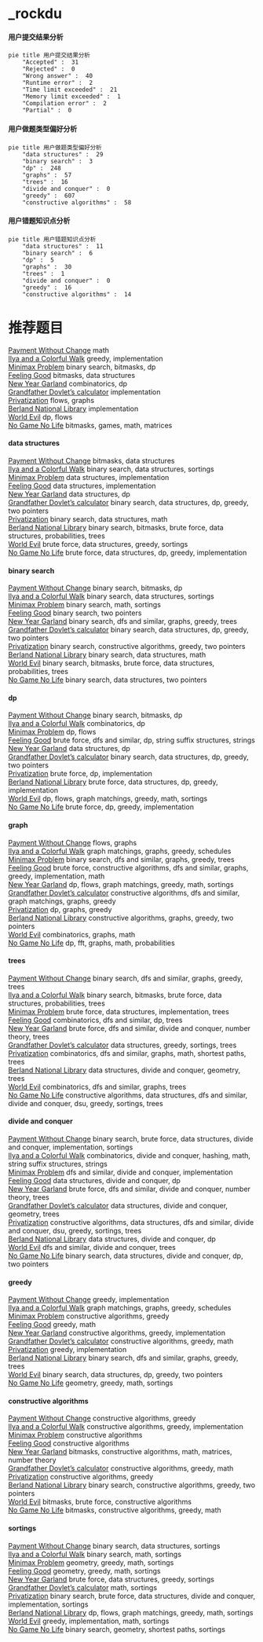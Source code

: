 # _rockdu
<!-- tabs:start -->
#### **用户提交结果分析**

```mermaid
pie title 用户提交结果分析
    "Accepted" :  31
    "Rejected" :  0
    "Wrong answer" :  40
    "Runtime error" :  2
    "Time limit exceeded" :  21
    "Memory limit exceeded" :  1
    "Compilation error" :  2
    "Partial" :  0
```
#### **用户做题类型偏好分析**

```mermaid
pie title 用户做题类型偏好分析
    "data structures" :  29
    "binary search" :  3
    "dp" :  248
    "graphs" :  57
    "trees" :  16
    "divide and conquer" :  0
    "greedy" :  607
    "constructive algorithms" :  58
```
#### **用户错题知识点分析**

```mermaid
pie title 用户错题知识点分析
    "data structures" :  11
    "binary search" :  6
    "dp" :  5
    "graphs" :  30
    "trees" :  1
    "divide and conquer" :  0
    "greedy" :  16
    "constructive algorithms" :  14
```
<!-- tabs:end -->
# 推荐题目
[Payment Without Change](http://codeforces.com/problemset/problem/1256/A)		math		  
[Ilya and a Colorful Walk](http://codeforces.com/problemset/problem/1119/A)		greedy,
                        implementation		  
[Minimax Problem](http://codeforces.com/problemset/problem/1288/D)		binary search,
                        bitmasks,
                        dp		  
[Feeling Good](http://codeforces.com/problemset/problem/1214/G)		bitmasks,
                        data structures		  
[New Year Garland](http://codeforces.com/problemset/problem/140/E)		combinatorics,
                        dp		  
[Grandfather Dovlet’s calculator](http://codeforces.com/problemset/problem/620/B)		implementation		  
[Privatization](http://codeforces.com/problemset/problem/212/A)		flows,
                        graphs		  
[Berland National Library](http://codeforces.com/problemset/problem/567/B)		implementation		  
[World Evil](http://codeforces.com/problemset/problem/62/E)		dp,
                        flows		  
[No Game No Life](http://codeforces.com/problemset/problem/1411/G)		bitmasks,
                        games,
                        math,
                        matrices		  
<!-- tabs:start -->
#### **data structures**
[Payment Without Change](http://codeforces.com/problemset/problem/1214/G)		bitmasks,
                        data structures		  
[Ilya and a Colorful Walk](http://codeforces.com/problemset/problem/56/E)		binary search,
                        data structures,
                        sortings		  
[Minimax Problem](http://codeforces.com/problemset/problem/818/D)		data structures,
                        implementation		  
[Feeling Good](http://codeforces.com/problemset/problem/1418/D)		data structures,
                        implementation		  
[New Year Garland](http://codeforces.com/problemset/problem/1304/F1)		data structures,
                        dp		  
[Grandfather Dovlet’s calculator](http://codeforces.com/problemset/problem/1492/C)		binary search,
                        data structures,
                        dp,
                        greedy,
                        two pointers		  
[Privatization](http://codeforces.com/problemset/problem/1490/G)		binary search,
                        data structures,
                        math		  
[Berland National Library](http://codeforces.com/problemset/problem/1479/D)		binary search,
                        bitmasks,
                        brute force,
                        data structures,
                        probabilities,
                        trees		  
[World Evil](http://codeforces.com/problemset/problem/1497/A)		brute force,
                        data structures,
                        greedy,
                        sortings		  
[No Game No Life](http://codeforces.com/problemset/problem/1491/C)		brute force,
                        data structures,
                        dp,
                        greedy,
                        implementation		  
#### **binary search**
[Payment Without Change](http://codeforces.com/problemset/problem/1288/D)		binary search,
                        bitmasks,
                        dp		  
[Ilya and a Colorful Walk](http://codeforces.com/problemset/problem/56/E)		binary search,
                        data structures,
                        sortings		  
[Minimax Problem](http://codeforces.com/problemset/problem/348/A)		binary search,
                        math,
                        sortings		  
[Feeling Good](https://codeforces.com/contest/1074/problem/A)		binary search,
                        two pointers		  
[New Year Garland](http://codeforces.com/problemset/problem/1436/D)		binary search,
                        dfs and similar,
                        graphs,
                        greedy,
                        trees		  
[Grandfather Dovlet’s calculator](http://codeforces.com/problemset/problem/1492/C)		binary search,
                        data structures,
                        dp,
                        greedy,
                        two pointers		  
[Privatization](http://codeforces.com/problemset/problem/1463/D)		binary search,
                        constructive algorithms,
                        greedy,
                        two pointers		  
[Berland National Library](http://codeforces.com/problemset/problem/1490/G)		binary search,
                        data structures,
                        math		  
[World Evil](http://codeforces.com/problemset/problem/1479/D)		binary search,
                        bitmasks,
                        brute force,
                        data structures,
                        probabilities,
                        trees		  
[No Game No Life](http://codeforces.com/problemset/problem/1436/E)		binary search,
                        data structures,
                        two pointers		  
#### **dp**
[Payment Without Change](http://codeforces.com/problemset/problem/1288/D)		binary search,
                        bitmasks,
                        dp		  
[Ilya and a Colorful Walk](http://codeforces.com/problemset/problem/140/E)		combinatorics,
                        dp		  
[Minimax Problem](http://codeforces.com/problemset/problem/62/E)		dp,
                        flows		  
[Feeling Good](http://codeforces.com/problemset/problem/1400/F)		brute force,
                        dfs and similar,
                        dp,
                        string suffix structures,
                        strings		  
[New Year Garland](http://codeforces.com/problemset/problem/1304/F1)		data structures,
                        dp		  
[Grandfather Dovlet’s calculator](http://codeforces.com/problemset/problem/1492/C)		binary search,
                        data structures,
                        dp,
                        greedy,
                        two pointers		  
[Privatization](https://codeforces.com/contest/1457/problem/C)		brute force,
                        dp,
                        implementation		  
[Berland National Library](http://codeforces.com/problemset/problem/1491/C)		brute force,
                        data structures,
                        dp,
                        greedy,
                        implementation		  
[World Evil](http://codeforces.com/problemset/problem/1437/C)		dp,
                        flows,
                        graph matchings,
                        greedy,
                        math,
                        sortings		  
[No Game No Life](http://codeforces.com/problemset/problem/1499/B)		brute force,
                        dp,
                        greedy,
                        implementation		  
#### **graph**
[Payment Without Change](http://codeforces.com/problemset/problem/212/A)		flows,
                        graphs		  
[Ilya and a Colorful Walk](http://codeforces.com/problemset/problem/737/E)		graph matchings,
                        graphs,
                        greedy,
                        schedules		  
[Minimax Problem](http://codeforces.com/problemset/problem/1436/D)		binary search,
                        dfs and similar,
                        graphs,
                        greedy,
                        trees		  
[Feeling Good](http://codeforces.com/problemset/problem/1487/C)		brute force,
                        constructive algorithms,
                        dfs and similar,
                        graphs,
                        greedy,
                        implementation,
                        math		  
[New Year Garland](http://codeforces.com/problemset/problem/1437/C)		dp,
                        flows,
                        graph matchings,
                        greedy,
                        math,
                        sortings		  
[Grandfather Dovlet’s calculator](http://codeforces.com/problemset/problem/1470/D)		constructive algorithms,
                        dfs and similar,
                        graph matchings,
                        graphs,
                        greedy		  
[Privatization](http://codeforces.com/problemset/problem/1476/C)		dp,
                        graphs,
                        greedy		  
[Berland National Library](http://codeforces.com/problemset/problem/1304/D)		constructive algorithms,
                        graphs,
                        greedy,
                        two pointers		  
[World Evil](http://codeforces.com/problemset/problem/1475/C)		combinatorics,
                        graphs,
                        math		  
[No Game No Life](http://codeforces.com/problemset/problem/553/E)		dp,
                        fft,
                        graphs,
                        math,
                        probabilities		  
#### **trees**
[Payment Without Change](http://codeforces.com/problemset/problem/1436/D)		binary search,
                        dfs and similar,
                        graphs,
                        greedy,
                        trees		  
[Ilya and a Colorful Walk](http://codeforces.com/problemset/problem/1479/D)		binary search,
                        bitmasks,
                        brute force,
                        data structures,
                        probabilities,
                        trees		  
[Minimax Problem](http://codeforces.com/problemset/problem/1511/C)		brute force,
                        data structures,
                        implementation,
                        trees		  
[Feeling Good](http://codeforces.com/problemset/problem/1499/F)		combinatorics,
                        dfs and similar,
                        dp,
                        trees		  
[New Year Garland](http://codeforces.com/problemset/problem/1491/E)		brute force,
                        dfs and similar,
                        divide and conquer,
                        number theory,
                        trees		  
[Grandfather Dovlet’s calculator](http://codeforces.com/problemset/problem/1466/D)		data structures,
                        greedy,
                        sortings,
                        trees		  
[Privatization](http://codeforces.com/problemset/problem/1495/D)		combinatorics,
                        dfs and similar,
                        graphs,
                        math,
                        shortest paths,
                        trees		  
[Berland National Library](http://codeforces.com/problemset/problem/1303/G)		data structures,
                        divide and conquer,
                        geometry,
                        trees		  
[World Evil](http://codeforces.com/problemset/problem/1454/E)		combinatorics,
                        dfs and similar,
                        graphs,
                        trees		  
[No Game No Life](http://codeforces.com/problemset/problem/1494/D)		constructive algorithms,
                        data structures,
                        dfs and similar,
                        divide and conquer,
                        dsu,
                        greedy,
                        sortings,
                        trees		  
#### **divide and conquer**
[Payment Without Change](http://codeforces.com/problemset/problem/1461/D)		binary search,
                        brute force,
                        data structures,
                        divide and conquer,
                        implementation,
                        sortings		  
[Ilya and a Colorful Walk](http://codeforces.com/problemset/problem/1466/G)		combinatorics,
                        divide and conquer,
                        hashing,
                        math,
                        string suffix structures,
                        strings		  
[Minimax Problem](http://codeforces.com/problemset/problem/1490/D)		dfs and similar,
                        divide and conquer,
                        implementation		  
[Feeling Good](https://codeforces.com/contest/1483/problem/C)		data structures,
                        divide and conquer,
                        dp		  
[New Year Garland](http://codeforces.com/problemset/problem/1491/E)		brute force,
                        dfs and similar,
                        divide and conquer,
                        number theory,
                        trees		  
[Grandfather Dovlet’s calculator](http://codeforces.com/problemset/problem/1303/G)		data structures,
                        divide and conquer,
                        geometry,
                        trees		  
[Privatization](http://codeforces.com/problemset/problem/1494/D)		constructive algorithms,
                        data structures,
                        dfs and similar,
                        divide and conquer,
                        dsu,
                        greedy,
                        sortings,
                        trees		  
[Berland National Library](http://codeforces.com/problemset/problem/1482/E)		data structures,
                        divide and conquer,
                        dp		  
[World Evil](http://codeforces.com/problemset/problem/566/C)		dfs and similar,
                        divide and conquer,
                        trees		  
[No Game No Life](http://codeforces.com/problemset/problem/1428/F)		binary search,
                        data structures,
                        divide and conquer,
                        dp,
                        two pointers		  
#### **greedy**
[Payment Without Change](http://codeforces.com/problemset/problem/1119/A)		greedy,
                        implementation		  
[Ilya and a Colorful Walk](http://codeforces.com/problemset/problem/737/E)		graph matchings,
                        graphs,
                        greedy,
                        schedules		  
[Minimax Problem](https://codeforces.com/contest/790/problem/A)		constructive algorithms,
                        greedy		  
[Feeling Good](http://codeforces.com/problemset/problem/805/A)		greedy,
                        math		  
[New Year Garland](http://codeforces.com/problemset/problem/962/B)		constructive algorithms,
                        greedy,
                        implementation		  
[Grandfather Dovlet’s calculator](http://codeforces.com/problemset/problem/804/A)		constructive algorithms,
                        greedy,
                        math		  
[Privatization](http://codeforces.com/problemset/problem/1291/B)		greedy,
                        implementation		  
[Berland National Library](http://codeforces.com/problemset/problem/1436/D)		binary search,
                        dfs and similar,
                        graphs,
                        greedy,
                        trees		  
[World Evil](http://codeforces.com/problemset/problem/1492/C)		binary search,
                        data structures,
                        dp,
                        greedy,
                        two pointers		  
[No Game No Life](https://codeforces.com/contest/1496/problem/C)		geometry,
                        greedy,
                        math,
                        sortings		  
#### **constructive algorithms**
[Payment Without Change](https://codeforces.com/contest/790/problem/A)		constructive algorithms,
                        greedy		  
[Ilya and a Colorful Walk](http://codeforces.com/problemset/problem/962/B)		constructive algorithms,
                        greedy,
                        implementation		  
[Minimax Problem](http://codeforces.com/problemset/problem/848/A)		constructive algorithms		  
[Feeling Good](https://codeforces.com/contest/1262/problem/B)		constructive algorithms		  
[New Year Garland](http://codeforces.com/problemset/problem/1427/E)		bitmasks,
                        constructive algorithms,
                        math,
                        matrices,
                        number theory		  
[Grandfather Dovlet’s calculator](http://codeforces.com/problemset/problem/804/A)		constructive algorithms,
                        greedy,
                        math		  
[Privatization](http://codeforces.com/problemset/problem/1493/A)		constructive algorithms,
                        greedy		  
[Berland National Library](http://codeforces.com/problemset/problem/1463/D)		binary search,
                        constructive algorithms,
                        greedy,
                        two pointers		  
[World Evil](https://codeforces.com/contest/1456/problem/B)		bitmasks,
                        brute force,
                        constructive algorithms		  
[No Game No Life](http://codeforces.com/problemset/problem/1492/D)		bitmasks,
                        constructive algorithms,
                        greedy,
                        math		  
#### **sortings**
[Payment Without Change](http://codeforces.com/problemset/problem/56/E)		binary search,
                        data structures,
                        sortings		  
[Ilya and a Colorful Walk](http://codeforces.com/problemset/problem/348/A)		binary search,
                        math,
                        sortings		  
[Minimax Problem](https://codeforces.com/contest/1496/problem/C)		geometry,
                        greedy,
                        math,
                        sortings		  
[Feeling Good](http://codeforces.com/problemset/problem/1495/A)		geometry,
                        greedy,
                        math,
                        sortings		  
[New Year Garland](http://codeforces.com/problemset/problem/1497/A)		brute force,
                        data structures,
                        greedy,
                        sortings		  
[Grandfather Dovlet’s calculator](http://codeforces.com/problemset/problem/1427/A)		math,
                        sortings		  
[Privatization](http://codeforces.com/problemset/problem/1461/D)		binary search,
                        brute force,
                        data structures,
                        divide and conquer,
                        implementation,
                        sortings		  
[Berland National Library](http://codeforces.com/problemset/problem/1437/C)		dp,
                        flows,
                        graph matchings,
                        greedy,
                        math,
                        sortings		  
[World Evil](http://codeforces.com/problemset/problem/1473/A)		greedy,
                        implementation,
                        math,
                        sortings		  
[No Game No Life](http://codeforces.com/problemset/problem/1486/B)		binary search,
                        geometry,
                        shortest paths,
                        sortings		  
<!-- tabs:end -->
